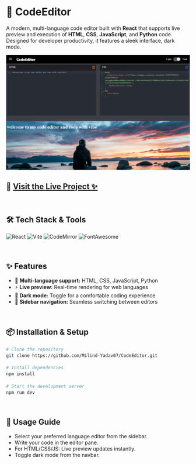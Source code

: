 # 🚀 CodeEditor

A modern, multi-language code editor built with **React** that supports live preview and execution of **HTML**, **CSS**, **JavaScript**, and **Python** code. Designed for developer productivity, it features a sleek interface, dark mode.

![Code Editor](./public/code-editor.png)

## 🔗 [Visit the Live Project ✨](https://milind-code-editor.netlify.app/)

<br>

## 🛠️ Tech Stack & Tools

![React](https://img.shields.io/badge/React-20232A?style=for-the-badge&logo=react&logoColor=61DAFB)
![Vite](https://img.shields.io/badge/Vite-646CFF?style=for-the-badge&logo=vite&logoColor=white)
![CodeMirror](https://img.shields.io/badge/CodeMirror-1E1E1E?style=for-the-badge&logo=codemirror&logoColor=white)
![FontAwesome](https://img.shields.io/badge/FontAwesome-339AF0?style=for-the-badge&logo=fontawesome&logoColor=white)

<br>

## ✨ Features

- 🧠 **Multi-language support:** HTML, CSS, JavaScript, Python
- ⚡ **Live preview:** Real-time rendering for web languages
- 🌙 **Dark mode:** Toggle for a comfortable coding experience
- 🧭 **Sidebar navigation:** Seamless switching between editors

<br>

## 📦 Installation & Setup

```bash
# Clone the repository
git clone https://github.com/Milind-Yadav07/CodeEditor.git

# Install dependencies
npm install

# Start the development server
npm run dev
```

<br>

## 🧪 Usage Guide
- Select your preferred language editor from the sidebar.
- Write your code in the editor pane.
- For HTML/CSS/JS: Live preview updates instantly.
- Toggle dark mode from the navbar.

